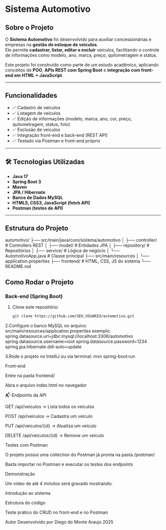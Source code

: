 # Sistema Automotivo

##  Sobre o Projeto
O **Sistema Automotivo** foi desenvolvido para auxiliar concessionárias e empresas na **gestão de estoque de veículos**.  
Ele permite **cadastrar, listar, editar e excluir** veículos, facilitando o controle de informações como modelo, ano, marca, preço, quilometragem e status.

Este projeto foi construído como parte de um estudo acadêmico, aplicando conceitos de **POO**, **APIs REST com Spring Boot** e **integração com front-end em HTML + JavaScript**.

---

##  Funcionalidades
- ✅ Cadastro de veículos  
- ✅ Listagem de veículos  
- ✅ Edição de informações (modelo, marca, ano, cor, preço, quilometragem, status, foto)  
- ✅ Exclusão de veículos  
- ✅ Integração front-end e back-end (REST API)  
- ✅ Testado via Postman e front-end próprio  

---

## 🛠️ Tecnologias Utilizadas
- **Java 17**  
- **Spring Boot 3**  
- **Maven**  
- **JPA / Hibernate**  
- **Banco de Dados MySQL**  
- **HTML5, CSS3, JavaScript (fetch API)**  
- **Postman (testes de API)**  

---

## Estrutura do Projeto

automotivo/
├── src/main/java/com/sistema/automotivo
│ ├── controller/ # Controllers REST
│ ├── model/ # Entidades JPA
│ ├── repository/ # Repositórios
│ ├── service/ # Lógica de negócio
│ └── AutomotivoApp.java # Classe principal
├── src/main/resources
│ └── application.properties
├── frontend/ # HTML, CSS, JS do sistema
└── README.md

##  Como Rodar o Projeto

### Back-end (Spring Boot)
1. Clone este repositório:
   ```bash
   git clone https://github.com/SEU_USUARIO/automotivo.git
   
2.Configure o banco MySQL no arquivo:
  src/main/resources/application.properties
exemplo:
  spring.datasource.url=jdbc:mysql://localhost:3306/automotivo
  spring.datasource.username=root
  spring.datasource.password=1234
  spring.jpa.hibernate.ddl-auto=update

3.Rode o projeto no IntelliJ ou via terminal:
  mvn spring-boot:run

Front-end

Entre na pasta frontend/

Abra o arquivo index.html no navegador

📬 Endpoints da API

GET /api/veiculos → Lista todos os veículos

POST /api/veiculos → Cadastra um veículo

PUT /api/veiculos/{id} → Atualiza um veículo

DELETE /api/veiculos/{id} → Remove um veículo

Testes com Postman

O projeto possui uma collection do Postman já pronta na pasta /postman/

Basta importar no Postman e executar os testes dos endpoints

Demonstração

Um vídeo de até 4 minutos será gravado mostrando:

Introdução ao sistema

Estrutura do código

Teste prático do CRUD no front-end e no Postman

Autor
Desenvolvido por Diego do Monte Araujo
2025
